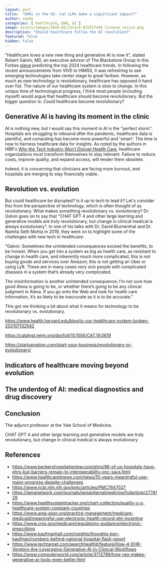 ```yaml
---
layout: post
title:  "EHRs in the US: Can LLMs make a significant impact?"
author: sandy
categories: [ healthcare, EHR, AI ]
image: assets/images/2024-02/iStock-815517436_license_resize.png
description: "Should healthcare follow the AI revolution?"
featured: false
hidden: false
---
```


"Healthcare loves a new new thing and generative AI is now it", stated Robert Galvin, MD, an executive advisor of The Blackstone Group in this Forbes [piece](https://www.forbes.com/sites/sachinjain/2023/12/14/2024-healthcare-insiders-predict-the-future) predicting the top 2024 healthcare trends.  In following the recent announcements from VIVE to HIMSS, it was refreshing to see emerging technologies take center stage to great fanfare.  However, as much as new technology is revolutionary, healthcare has opposed it hand over fist.  The nature of our healthcare system is slow to change.  In this unique time of technological progress, I think most people (including myself) would argue that healthcare should become revolutionary.  But the bigger question is: *Could* healthcare become revolutionary?

## Generative AI is having its moment in the clinic
AI is nothing new, but I would say this moment in AI is the "perfect storm".  Hospitals are struggling to rebound after the pandemic, healthcare data is plentiful, and computing has become more powerful and 'smart'.  The time is now to harness healthcare data for insights.  As noted by the authors in HBR's [Why the Tech Industry Won’t Disrupt Health Care](https://hbr.org/2024/02/why-the-tech-industry-wont-disrupt-health-care), healthcare organizations must transform themselves to stay relevant.  Failure to reduce costs, improve quality, and expand access, will render them obsolete.

Indeed, it is concerning that clinicians are facing more burnout, and hospitals are merging to stay financially viable.  


## Revolution vs. evolution
But could healthcare be disrupted?  Is it up to tech to lead it?  Let's consider this from the perspective of technology, which is often thought of as revolutionary.  What makes something revolutionary vs. evolutionary?  Dr. Galvin goes on to say that "CHAT GPT 4 and other large learning and generative models are truly revolutionary, but change in clinical medical is always evolutionary".  In one of his talks with Dr. David Blumenthal and Dr. Namita Seth Mohta in 2019, they went on to highlight some of the challenges with new tech in healthcare:

"Galvin:  Sometimes the unintended consequences exceed the benefits, to be honest. When you get into a system as big as health care, as resistant to change in health care, and inherently much more complicated, this is not buying goods and services over Amazon; this is not getting an Uber or using Lyft. These are in many cases very sick people with complicated diseases in a system that’s already very complicated.

The misinformation is another unintended consequence; I’m not sure how good Alexa is going to be, or whether there’s going to be any clinical judgment in Alexa. If you go onto the Web and look for health care information, it’s as likely to be inaccurate as it is to be accurate."


This got me thinking a bit about what it means for technology to be revolutionary vs. evolutionary.  

https://www.health.harvard.edu/blog/is-our-healthcare-system-broken-202107132542

https://catalyst.nejm.org/doi/full/10.1056/CAT.19.0619

https://startupnation.com/start-your-business/revolutionary-or-evolutionary/

## Indicators of healthcare moving beyond evolution


## The underdog of AI: medical diagnostics and drug discovery


## Conclusion
The adjunct professor at the Yale School of Medicine.  

CHAT GPT 4 and other large learning and generative models are truly revolutionary, but change in clinical medical is always evolutionary


## References
+ <https://www.beckershospitalreview.com/ehrs/96-of-us-hospitals-have-ehrs-but-barriers-remain-to-interoperability-onc-says.html>
+ <https://www.healthcareitnews.com/news/10-years-meaningful-use-major-progress-despite-challenges>
+ <https://www.ncbi.nlm.nih.gov/pmc/articles/PMC7647027>
+ <https://jamanetwork.com/journals/jamainternalmedicine/fullarticle/2774129>
+ <https://www.healthsystemtracker.org/chart-collection/quality-u-s-healthcare-system-compare-countries>
+ <https://www.ama-assn.org/practice-management/medicare-medicaid/meaningful-use-electronic-health-record-ehr-incentive>
+ <https://www.cms.gov/medicare/regulations-guidance/electronic-prescribing>
+ <https://www.kaufmanhall.com/insights/thoughts-ken-kaufman/numbers-behind-national-hospital-flash-report>
+ <https://www.techtarget.com/searchhealthit/feature/How-4-EHR-Vendors-Are-Leveraging-Generative-AI-in-Clinical-Workflows>
+ <https://www.computerworld.com/article/3712789/how-rag-makes-generative-ai-tools-even-better.html>